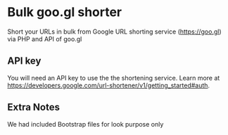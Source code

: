 # Bulk goo.gl shorter
Short your URLs in bulk from Google URL shorting service (https://goo.gl) via PHP and API of goo.gl

API key
-------
You will need an API key to use the the shortening service.
Learn more at https://developers.google.com/url-shortener/v1/getting_started#auth.

Extra Notes
-------
We had included Bootstrap files for look purpose only
